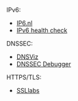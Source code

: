 IPv6:
* [IP6.nl](https://ip6.nl/)
* [IPv6 health check](https://www.mythic-beasts.com/ipv6/health-check/)

DNSSEC:
* [DNSViz](http://dnsviz.net/)
* [DNSSEC Debugger](https://dnssec-debugger.verisignlabs.com/)
 
 HTTPS/TLS:
* [SSLlabs](https://www.ssllabs.com/ssltest/)
 

